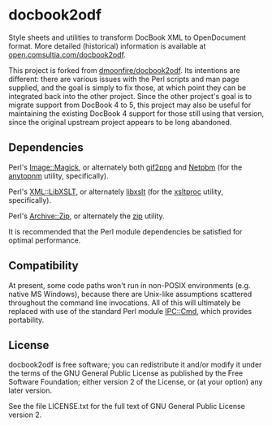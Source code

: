 # docbook2odf

Style sheets and utilities to transform DocBook XML to OpenDocument format.
More detailed (historical) information is available at
[open.comsultia.com/docbook2odf](http://open.comsultia.com/docbook2odf).

This project is forked from
[dmoonfire/docbook2odf](https://github.com/dmoonfire/docbook2odf).
Its intentions are different: there are various issues with the Perl
scripts and man page supplied, and the goal is simply to fix those, at
which point they can be integrated back into the other project. Since
the other project's goal is to migrate support from DocBook 4 to 5,
this project may also be useful for maintaining the existing DocBook 4
support for those still using that version, since the original upstream
project appears to be long abandoned.

## Dependencies

Perl's [Image::Magick](https://metacpan.org/pod/Image::Magick), or
alternately both [gif2png](http://www.catb.org/esr/gif2png/) and
[Netpbm](http://netpbm.sourceforge.net/) (for the
[anytopnm](http://netpbm.sourceforge.net/doc/anytopnm.html) utility,
specifically).

Perl's [XML::LibXSLT](https://metacpan.org/pod/XML::LibXSLT), or
alternately [libxslt](http://xmlsoft.org/libxslt/) (for the
[xsltproc](http://xmlsoft.org/libxslt/xsltproc2.html) utility,
specifically).

Perl's [Archive::Zip](https://metacpan.org/pod/Archive::Zip), or
alternately the [zip](http://www.info-zip.org/Zip.html) utility.

It is recommended that the Perl module dependencies be satisfied for
optimal performance.

## Compatibility

At present, some code paths won't run in non-POSIX environments (e.g.
native MS Windows), because there are Unix-like assumptions scattered
throughout the command line invocations. All of this will ultimately be
replaced with use of the standard Perl module
[IPC::Cmd](http://perldoc.perl.org/IPC/Cmd.html), which provides
portability.

## License

docbook2odf is free software; you can redistribute it and/or modify it
under the terms of the GNU General Public License as published by the
Free Software Foundation; either version 2 of the License, or (at your
option) any later version.

See the file LICENSE.txt for the full text of GNU General Public License
version 2.
